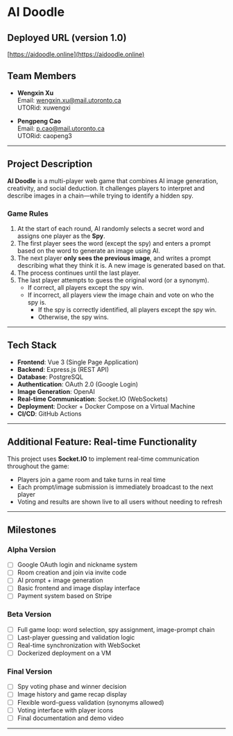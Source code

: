 # AI Doodle

## Deployed URL (version 1.0)

[https://aidoodle.online](https://aidoodle.online)

## Team Members

- **Wengxin Xu**  
  Email: wengxin.xu@mail.utoronto.ca  
  UTORid: xuwengxi

- **Pengpeng Cao**  
  Email: p.cao@mail.utoronto.ca  
  UTORid: caopeng3

---

## Project Description

**AI Doodle** is a multi-player web game that combines AI image generation, creativity, and social deduction. It challenges players to interpret and describe images in a chain—while trying to identify a hidden spy.

### Game Rules

1. At the start of each round, AI randomly selects a secret word and assigns one player as the **Spy**.
2. The first player sees the word (except the spy) and enters a prompt based on the word to generate an image using AI.
3. The next player **only sees the previous image**, and writes a prompt describing what they think it is. A new image is generated based on that.
4. The process continues until the last player.
5. The last player attempts to guess the original word (or a synonym).
   - If correct, all players except the spy win.
   - If incorrect, all players view the image chain and vote on who the spy is.
     - If the spy is correctly identified, all players except the spy win.
     - Otherwise, the spy wins.

---

## Tech Stack

- **Frontend**: Vue 3 (Single Page Application)
- **Backend**: Express.js (REST API)
- **Database**: PostgreSQL
- **Authentication**: OAuth 2.0 (Google Login)
- **Image Generation**: OpenAI
- **Real-time Communication**: Socket.IO (WebSockets)
- **Deployment**: Docker + Docker Compose on a Virtual Machine
- **CI/CD**: GitHub Actions

---

## Additional Feature: Real-time Functionality

This project uses **Socket.IO** to implement real-time communication throughout the game:

- Players join a game room and take turns in real time
- Each prompt/image submission is immediately broadcast to the next player
- Voting and results are shown live to all users without needing to refresh

---

## Milestones

### Alpha Version

- [ ] Google OAuth login and nickname system
- [ ] Room creation and join via invite code
- [ ] AI prompt + image generation
- [ ] Basic frontend and image display interface
- [ ] Payment system based on Stripe

### Beta Version

- [ ] Full game loop: word selection, spy assignment, image-prompt chain
- [ ] Last-player guessing and validation logic
- [ ] Real-time synchronization with WebSocket
- [ ] Dockerized deployment on a VM

### Final Version

- [ ] Spy voting phase and winner decision
- [ ] Image history and game recap display
- [ ] Flexible word-guess validation (synonyms allowed)
- [ ] Voting interface with player icons
- [ ] Final documentation and demo video

---
